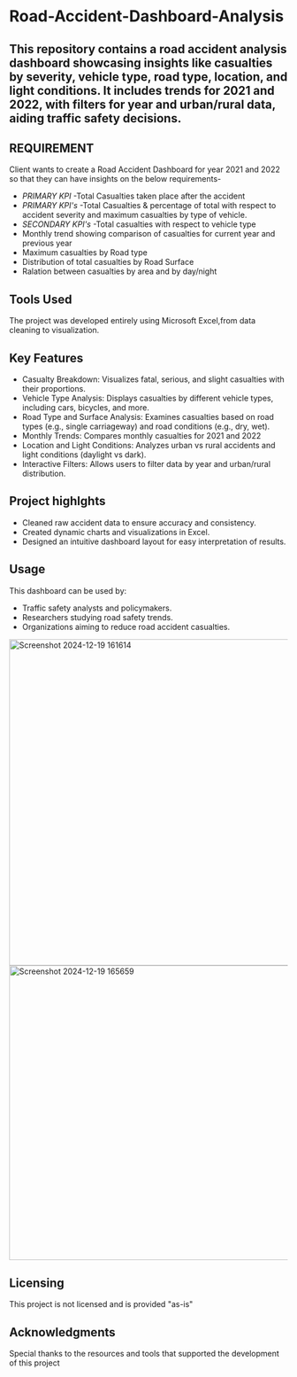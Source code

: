# Road-Accident-Dashboard-Analysis
This repository contains a road accident analysis dashboard showcasing insights like casualties by severity, vehicle type, road type, location, and light conditions. It includes trends for 2021 and 2022, with filters for year and urban/rural data, aiding traffic safety decisions.
---

## REQUIREMENT
Client wants to create a Road Accident Dashboard for year 2021 and 2022 so that they can have insights on the below requirements-
+ *PRIMARY KPI* -Total Casualties taken place after the accident
+ *PRIMARY KPI's* -Total Casualties & percentage of total with respect to accident severity and maximum casualties by type of  vehicle.
+ *SECONDARY KPI's* -Total casualties  with respect to vehicle type
+ Monthly trend showing comparison of casualties for current year and previous year
+ Maximum casualties by Road type
+ Distribution of total casualties by Road Surface
+ Ralation between casualties by area and by day/night
## Tools Used
The project was developed entirely using Microsoft Excel,from data cleaning to visualization.
## Key Features
+ Casualty Breakdown: Visualizes fatal, serious, and slight casualties with their proportions.
+ Vehicle Type Analysis: Displays casualties by different vehicle types, including cars, bicycles, and more.
+ Road Type and Surface Analysis: Examines casualties based on road types (e.g., single carriageway) and road conditions (e.g., dry, wet).
+ Monthly Trends: Compares monthly casualties for 2021 and 2022
+ Location and Light Conditions: Analyzes urban vs rural accidents and light conditions (daylight vs dark).
+ Interactive Filters: Allows users to filter data by year and urban/rural distribution.
## Project highlghts
+ Cleaned raw accident data to ensure accuracy and consistency.
+ Created dynamic charts and visualizations in Excel.
+ Designed an intuitive dashboard layout for easy interpretation of results.
## Usage
This dashboard can be used by:
+ Traffic safety analysts and policymakers.
+ Researchers studying road safety trends.
+ Organizations aiming to reduce road accident casualties.

<img width="589" alt="Screenshot 2024-12-19 161614" src="https://github.com/user-attachments/assets/afd0e4fa-fa8d-4efb-ab77-9c9ab595904c" />

<img width="532" alt="Screenshot 2024-12-19 165659" src="https://github.com/user-attachments/assets/0689ff31-0bec-4cd4-82e9-198046a78dc4" />


## Licensing 
This project is not licensed and is provided "as-is"
## Acknowledgments
Special thanks to the resources and tools that supported the development of this project


